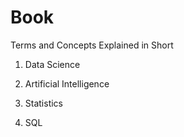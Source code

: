 # Book

Terms and Concepts Explained in Short

1. Data Science

2. Artificial Intelligence

3. Statistics

4. SQL

